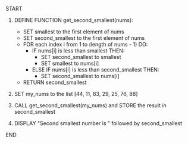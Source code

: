 START

1. DEFINE FUNCTION get_second_smallest(nums):

   - SET smallest to the first element of nums
   - SET second_smallest to the first element of nums
   - FOR each index i from 1 to (length of nums - 1) DO:
     - IF nums[i] is less than smallest THEN:
       - SET second_smallest to smallest
       - SET smallest to nums[i]
     - ELSE IF nums[i] is less than second_smallest THEN:
       - SET second_smallest to nums[i]
   - RETURN second_smallest

2. SET my_nums to the list [44, 11, 83, 29, 25, 76, 88]

3. CALL get_second_smallest(my_nums) and STORE the result in second_smallest

4. DISPLAY "Second smallest number is " followed by second_smallest

END
